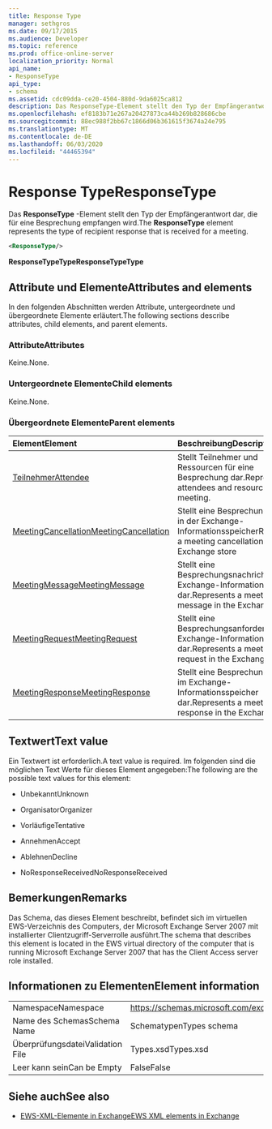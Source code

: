 ```yaml
---
title: Response Type
manager: sethgros
ms.date: 09/17/2015
ms.audience: Developer
ms.topic: reference
ms.prod: office-online-server
localization_priority: Normal
api_name:
- ResponseType
api_type:
- schema
ms.assetid: cdc09dda-ce20-4504-880d-9da6025ca812
description: Das ResponseType-Element stellt den Typ der Empfängerantwort dar, die für eine Besprechung empfangen wird.
ms.openlocfilehash: ef8183b71e267a20427873ca44b269b828686cbe
ms.sourcegitcommit: 88ec988f2bb67c1866d06b361615f3674a24e795
ms.translationtype: MT
ms.contentlocale: de-DE
ms.lasthandoff: 06/03/2020
ms.locfileid: "44465394"
---
```

# <a name="responsetype"></a><span data-ttu-id="33c66-103">Response Type</span><span class="sxs-lookup"><span data-stu-id="33c66-103">ResponseType</span></span>

<span data-ttu-id="33c66-104">Das **ResponseType** -Element stellt den Typ der Empfängerantwort dar, die für eine Besprechung empfangen wird.</span><span class="sxs-lookup"><span data-stu-id="33c66-104">The **ResponseType** element represents the type of recipient response that is received for a meeting.</span></span> 
  
```xml
<ResponseType/>
```

 <span data-ttu-id="33c66-105">**ResponseTypeType**</span><span class="sxs-lookup"><span data-stu-id="33c66-105">**ResponseTypeType**</span></span>
## <a name="attributes-and-elements"></a><span data-ttu-id="33c66-106">Attribute und Elemente</span><span class="sxs-lookup"><span data-stu-id="33c66-106">Attributes and elements</span></span>

<span data-ttu-id="33c66-107">In den folgenden Abschnitten werden Attribute, untergeordnete und übergeordnete Elemente erläutert.</span><span class="sxs-lookup"><span data-stu-id="33c66-107">The following sections describe attributes, child elements, and parent elements.</span></span>
  
### <a name="attributes"></a><span data-ttu-id="33c66-108">Attribute</span><span class="sxs-lookup"><span data-stu-id="33c66-108">Attributes</span></span>

<span data-ttu-id="33c66-109">Keine.</span><span class="sxs-lookup"><span data-stu-id="33c66-109">None.</span></span>
  
### <a name="child-elements"></a><span data-ttu-id="33c66-110">Untergeordnete Elemente</span><span class="sxs-lookup"><span data-stu-id="33c66-110">Child elements</span></span>

<span data-ttu-id="33c66-111">Keine.</span><span class="sxs-lookup"><span data-stu-id="33c66-111">None.</span></span>
  
### <a name="parent-elements"></a><span data-ttu-id="33c66-112">Übergeordnete Elemente</span><span class="sxs-lookup"><span data-stu-id="33c66-112">Parent elements</span></span>

|<span data-ttu-id="33c66-113">**Element**</span><span class="sxs-lookup"><span data-stu-id="33c66-113">**Element**</span></span>|<span data-ttu-id="33c66-114">**Beschreibung**</span><span class="sxs-lookup"><span data-stu-id="33c66-114">**Description**</span></span>|
|:-----|:-----|
|[<span data-ttu-id="33c66-115">Teilnehmer</span><span class="sxs-lookup"><span data-stu-id="33c66-115">Attendee</span></span>](attendee.md) <br/> |<span data-ttu-id="33c66-116">Stellt Teilnehmer und Ressourcen für eine Besprechung dar.</span><span class="sxs-lookup"><span data-stu-id="33c66-116">Represents attendees and resources for a meeting.</span></span>  <br/> |
|[<span data-ttu-id="33c66-117">MeetingCancellation</span><span class="sxs-lookup"><span data-stu-id="33c66-117">MeetingCancellation</span></span>](meetingcancellation.md) <br/> |<span data-ttu-id="33c66-118">Stellt eine Besprechungsabsage in der Exchange-Informationsspeicher</span><span class="sxs-lookup"><span data-stu-id="33c66-118">Represents a meeting cancellation in the Exchange store</span></span>  <br/> |
|[<span data-ttu-id="33c66-119">MeetingMessage</span><span class="sxs-lookup"><span data-stu-id="33c66-119">MeetingMessage</span></span>](meetingmessage.md) <br/> |<span data-ttu-id="33c66-120">Stellt eine Besprechungsnachricht im Exchange-Informationsspeicher dar.</span><span class="sxs-lookup"><span data-stu-id="33c66-120">Represents a meeting message in the Exchange store.</span></span>  <br/> |
|[<span data-ttu-id="33c66-121">MeetingRequest</span><span class="sxs-lookup"><span data-stu-id="33c66-121">MeetingRequest</span></span>](meetingrequest.md) <br/> |<span data-ttu-id="33c66-122">Stellt eine Besprechungsanforderung im Exchange-Informationsspeicher dar.</span><span class="sxs-lookup"><span data-stu-id="33c66-122">Represents a meeting request in the Exchange store.</span></span>  <br/> |
|[<span data-ttu-id="33c66-123">MeetingResponse</span><span class="sxs-lookup"><span data-stu-id="33c66-123">MeetingResponse</span></span>](meetingresponse.md) <br/> |<span data-ttu-id="33c66-124">Stellt eine Besprechungsantwort im Exchange-Informationsspeicher dar.</span><span class="sxs-lookup"><span data-stu-id="33c66-124">Represents a meeting response in the Exchange store.</span></span>  <br/> |
   
## <a name="text-value"></a><span data-ttu-id="33c66-125">Textwert</span><span class="sxs-lookup"><span data-stu-id="33c66-125">Text value</span></span>

<span data-ttu-id="33c66-126">Ein Textwert ist erforderlich.</span><span class="sxs-lookup"><span data-stu-id="33c66-126">A text value is required.</span></span> <span data-ttu-id="33c66-127">Im folgenden sind die möglichen Text Werte für dieses Element angegeben:</span><span class="sxs-lookup"><span data-stu-id="33c66-127">The following are the possible text values for this element:</span></span>
  
- <span data-ttu-id="33c66-128">Unbekannt</span><span class="sxs-lookup"><span data-stu-id="33c66-128">Unknown</span></span>
    
- <span data-ttu-id="33c66-129">Organisator</span><span class="sxs-lookup"><span data-stu-id="33c66-129">Organizer</span></span>
    
- <span data-ttu-id="33c66-130">Vorläufige</span><span class="sxs-lookup"><span data-stu-id="33c66-130">Tentative</span></span>
    
- <span data-ttu-id="33c66-131">Annehmen</span><span class="sxs-lookup"><span data-stu-id="33c66-131">Accept</span></span>
    
- <span data-ttu-id="33c66-132">Ablehnen</span><span class="sxs-lookup"><span data-stu-id="33c66-132">Decline</span></span>
    
- <span data-ttu-id="33c66-133">NoResponseReceived</span><span class="sxs-lookup"><span data-stu-id="33c66-133">NoResponseReceived</span></span>
    
## <a name="remarks"></a><span data-ttu-id="33c66-134">Bemerkungen</span><span class="sxs-lookup"><span data-stu-id="33c66-134">Remarks</span></span>

<span data-ttu-id="33c66-135">Das Schema, das dieses Element beschreibt, befindet sich im virtuellen EWS-Verzeichnis des Computers, der Microsoft Exchange Server 2007 mit installierter Clientzugriff-Serverrolle ausführt.</span><span class="sxs-lookup"><span data-stu-id="33c66-135">The schema that describes this element is located in the EWS virtual directory of the computer that is running Microsoft Exchange Server 2007 that has the Client Access server role installed.</span></span>
  
## <a name="element-information"></a><span data-ttu-id="33c66-136">Informationen zu Elementen</span><span class="sxs-lookup"><span data-stu-id="33c66-136">Element information</span></span>

|||
|:-----|:-----|
|<span data-ttu-id="33c66-137">Namespace</span><span class="sxs-lookup"><span data-stu-id="33c66-137">Namespace</span></span>  <br/> |https://schemas.microsoft.com/exchange/services/2006/types  <br/> |
|<span data-ttu-id="33c66-138">Name des Schemas</span><span class="sxs-lookup"><span data-stu-id="33c66-138">Schema Name</span></span>  <br/> |<span data-ttu-id="33c66-139">Schematypen</span><span class="sxs-lookup"><span data-stu-id="33c66-139">Types schema</span></span>  <br/> |
|<span data-ttu-id="33c66-140">Überprüfungsdatei</span><span class="sxs-lookup"><span data-stu-id="33c66-140">Validation File</span></span>  <br/> |<span data-ttu-id="33c66-141">Types.xsd</span><span class="sxs-lookup"><span data-stu-id="33c66-141">Types.xsd</span></span>  <br/> |
|<span data-ttu-id="33c66-142">Leer kann sein</span><span class="sxs-lookup"><span data-stu-id="33c66-142">Can be Empty</span></span>  <br/> |<span data-ttu-id="33c66-143">False</span><span class="sxs-lookup"><span data-stu-id="33c66-143">False</span></span>  <br/> |
   
## <a name="see-also"></a><span data-ttu-id="33c66-144">Siehe auch</span><span class="sxs-lookup"><span data-stu-id="33c66-144">See also</span></span>



- [<span data-ttu-id="33c66-145">EWS-XML-Elemente in Exchange</span><span class="sxs-lookup"><span data-stu-id="33c66-145">EWS XML elements in Exchange</span></span>](ews-xml-elements-in-exchange.md)

